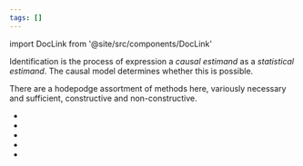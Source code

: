 ```yaml
---
tags: []
---
```


import DocLink from '@site/src/components/DocLink'

Identification is the process of expression a *causal estimand* as a *statistical estimand*. The causal model determines whether this is possible.

There are a hodepodge assortment of methods here, variously necessary and sufficient, constructive and non-constructive.
- <DocLink to="backdoor adjustment"/>
- <DocLink to="frontdoor adjustment"/>
- <DocLink to="unconfounded children criterion"/>
- <DocLink to="do-calculus"/>
- <DocLink to="hedge criterion"/>
